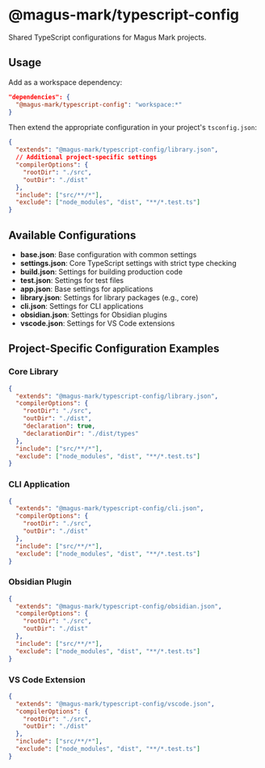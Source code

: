 # @magus-mark/typescript-config

Shared TypeScript configurations for Magus Mark projects.

## Usage

Add as a workspace dependency:

```json
"dependencies": {
  "@magus-mark/typescript-config": "workspace:*"
}
```

Then extend the appropriate configuration in your project's `tsconfig.json`:

```json
{
  "extends": "@magus-mark/typescript-config/library.json",
  // Additional project-specific settings
  "compilerOptions": {
    "rootDir": "./src",
    "outDir": "./dist"
  },
  "include": ["src/**/*"],
  "exclude": ["node_modules", "dist", "**/*.test.ts"]
}
```

## Available Configurations

- **base.json**: Base configuration with common settings
- **settings.json**: Core TypeScript settings with strict type checking
- **build.json**: Settings for building production code
- **test.json**: Settings for test files
- **app.json**: Base settings for applications
- **library.json**: Settings for library packages (e.g., core)
- **cli.json**: Settings for CLI applications
- **obsidian.json**: Settings for Obsidian plugins
- **vscode.json**: Settings for VS Code extensions

## Project-Specific Configuration Examples

### Core Library

```json
{
  "extends": "@magus-mark/typescript-config/library.json",
  "compilerOptions": {
    "rootDir": "./src",
    "outDir": "./dist",
    "declaration": true,
    "declarationDir": "./dist/types"
  },
  "include": ["src/**/*"],
  "exclude": ["node_modules", "dist", "**/*.test.ts"]
}
```

### CLI Application

```json
{
  "extends": "@magus-mark/typescript-config/cli.json",
  "compilerOptions": {
    "rootDir": "./src",
    "outDir": "./dist"
  },
  "include": ["src/**/*"],
  "exclude": ["node_modules", "dist", "**/*.test.ts"]
}
```

### Obsidian Plugin

```json
{
  "extends": "@magus-mark/typescript-config/obsidian.json",
  "compilerOptions": {
    "rootDir": "./src",
    "outDir": "./dist"
  },
  "include": ["src/**/*"],
  "exclude": ["node_modules", "dist", "**/*.test.ts"]
}
```

### VS Code Extension

```json
{
  "extends": "@magus-mark/typescript-config/vscode.json",
  "compilerOptions": {
    "rootDir": "./src",
    "outDir": "./dist"
  },
  "include": ["src/**/*"],
  "exclude": ["node_modules", "dist", "**/*.test.ts"]
}
```
